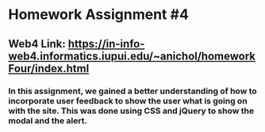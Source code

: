 # Homework Assignment #4

## Web4 Link: https://in-info-web4.informatics.iupui.edu/~anichol/homeworkFour/index.html

### In this assignment, we gained a better understanding of how to incorporate user feedback to show the user what is going on with the site. This was done using CSS and jQuery to show the modal and the alert. 